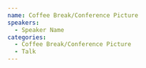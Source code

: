 ```yaml
---
name: Coffee Break/Conference Picture
speakers: 
  - Speaker Name
categories:
  - Coffee Break/Conference Picture
  - Talk
---
```

